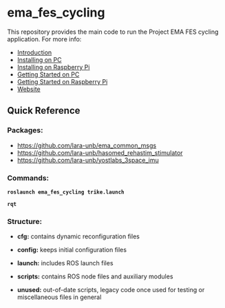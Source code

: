 # ema_fes_cycling
This repository provides the main code to run the Project EMA FES cycling application. For more info:

* [Introduction](https://github.com/lara-unb/ema_fes_cycling/wiki)
* [Installing on PC](https://github.com/lara-unb/ema_fes_cycling/wiki/1.-Installing-on-PC)
* [Installing on Raspberry Pi](https://github.com/lara-unb/ema_fes_cycling/wiki/1.-Installing-on-RASP)
* [Getting Started on PC](https://github.com/lara-unb/ema_fes_cycling/wiki/2.-Getting-Started-on-PC)
* [Getting Started on Raspberry Pi](https://github.com/lara-unb/ema_fes_cycling/wiki/2.-Getting-Started-on-RASP)
* [Website](http://projectema.com/)

## Quick Reference

### Packages:

* https://github.com/lara-unb/ema_common_msgs
* https://github.com/lara-unb/hasomed_rehastim_stimulator
* https://github.com/lara-unb/yostlabs_3space_imu

### Commands:

**`roslaunch ema_fes_cycling trike.launch`**

**`rqt`**

### Structure:

- **cfg:** contains dynamic reconfiguration files

- **config:** keeps initial configuration files

- **launch:** includes ROS launch files

- **scripts:** contains ROS node files and auxiliary modules

- **unused:** out-of-date scripts, legacy code once used for testing or miscellaneous files in general
